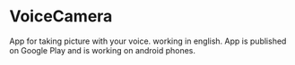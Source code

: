 # VoiceCamera

App for taking picture with your voice. working in english. App is published on Google Play and is working on android phones.
